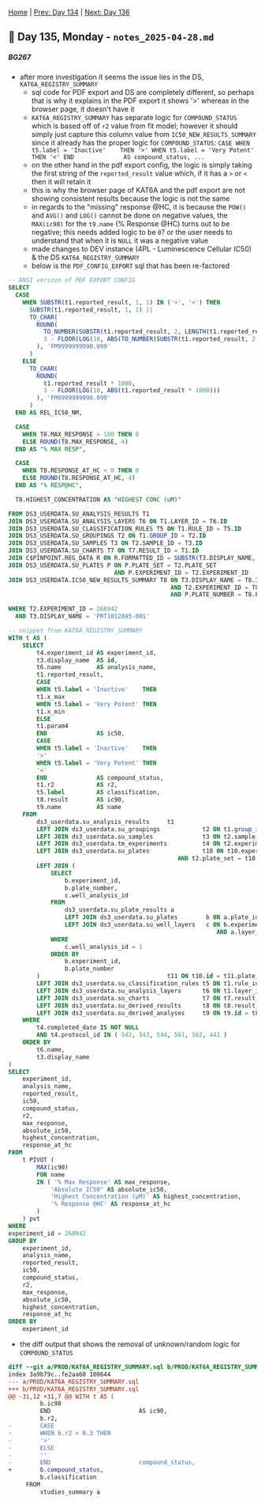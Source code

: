 [Home](../../main.md) | [Prev: Day 134](notes_2025-04-25.md) | [Next: Day 136](./notes_2025-04-29.md)

## 📝 Day 135, Monday - `notes_2025-04-28.md`

##### BG267 
- after more investigation it seems the issue lies in the DS, `KAT6A_REGISTRY_SUMMARY`
    * sql code for PDF export and DS are completely different, so perhaps that is why it explains in the PDF export it shows '>' whereas in the browser page, it doesn't have it
    * `KAT6A_REGISTRY_SUMMARY` has separate logic for `COMPOUND_STATUS` which is based off of `r2` value from fit model; however it should simply just capture this column value from `IC50_NEW_RESULTS_SUMMARY` since it already has the proper logic for `COMPOUND_STATUS`: `CASE WHEN t5.label = 'Inactive'    THEN '>' WHEN t5.label = 'Very Potent' THEN '<' END              AS compound_status, ...`
    * on the other hand in the pdf export config, the logic is simply taking the first string of the `reported_result` value which, if it has a `>` or `<` then it will retain it
    * this is why the browser page of KAT6A and the pdf export are not showing consistent results because the logic is not the same
    * in regards to the "missing" response @HC, it is because the `POW()` and `AVG()` and `LOG()` cannot be done on negative values, the `MAX(ic90)` for the `t9.name` (% Response @HC) turns out to be negative; this needs added logic to be `0`? or the user needs to understand that when it is `NULL` it was a negative value
    * made changes to DEV instance (4PL - Luminescence Cellular IC50) & the DS `KAT6A_REGISTRY_SUMMARY`
    * below is the `PDF_CONFIG_EXPORT` sql that has been re-factored

```sql
-- ANSI version of PDF EXPORT CONFIG
SELECT
  CASE
    WHEN SUBSTR(t1.reported_result, 1, 1) IN ('>', '<') THEN
      SUBSTR(t1.reported_result, 1, 1) || 
      TO_CHAR(
        ROUND(
          TO_NUMBER(SUBSTR(t1.reported_result, 2, LENGTH(t1.reported_result) - 1)) * 1000, 
          3 - FLOOR(LOG(10, ABS(TO_NUMBER(SUBSTR(t1.reported_result, 2, LENGTH(t1.reported_result) - 1)) * 1000)))
        ), 'FM9999999990.099'
      )
    ELSE
      TO_CHAR(
        ROUND(
          t1.reported_result * 1000, 
          3 - FLOOR(LOG(10, ABS(t1.reported_result * 1000)))
        ), 'FM9999999990.099'
      )
  END AS REL_IC50_NM,

  CASE 
    WHEN T8.MAX_RESPONSE > 100 THEN 0
    ELSE ROUND(T8.MAX_RESPONSE, 4) 
  END AS "% MAX RESP",

  CASE 
    WHEN T8.RESPONSE_AT_HC < 0 THEN 0 
    ELSE ROUND(T8.RESPONSE_AT_HC, 4) 
  END AS "% RESP@HC",

  T8.HIGHEST_CONCENTRATION AS "HIGHEST CONC (uM)"

FROM DS3_USERDATA.SU_ANALYSIS_RESULTS T1
JOIN DS3_USERDATA.SU_ANALYSIS_LAYERS T6 ON T1.LAYER_ID = T6.ID
JOIN DS3_USERDATA.SU_CLASSIFICATION_RULES T5 ON T1.RULE_ID = T5.ID
JOIN DS3_USERDATA.SU_GROUPINGS T2 ON T1.GROUP_ID = T2.ID
JOIN DS3_USERDATA.SU_SAMPLES T3 ON T2.SAMPLE_ID = T3.ID
JOIN DS3_USERDATA.SU_CHARTS T7 ON T7.RESULT_ID = T1.ID
JOIN C$PINPOINT.REG_DATA R ON R.FORMATTED_ID = SUBSTR(T3.DISPLAY_NAME, 1, 10)
JOIN DS3_USERDATA.SU_PLATES P ON P.PLATE_SET = T2.PLATE_SET 
                              AND P.EXPERIMENT_ID = T2.EXPERIMENT_ID
JOIN DS3_USERDATA.IC50_NEW_RESULTS_SUMMARY T8 ON T3.DISPLAY_NAME = T8.ID 
                                              AND T2.EXPERIMENT_ID = T8.EXPERIMENT_ID 
                                              AND P.PLATE_NUMBER = T8.PLATE_NUMBER

WHERE T2.EXPERIMENT_ID = 268942
  AND T3.DISPLAY_NAME = 'PRT1012845-001'

-- snippet from KAT6A_REGISTRY_SUMMARY 
WITH t AS (
    SELECT
        t4.experiment_id AS experiment_id,
        t3.display_name  AS id,
        t6.name          AS analysis_name,
        t1.reported_result,
        CASE
        WHEN t5.label = 'Inactive'    THEN
        t1.x_max
        WHEN t5.label = 'Very Potent' THEN
        t1.x_min
        ELSE
        t1.param4
        END              AS ic50,
        CASE
        WHEN t5.label = 'Inactive'    THEN
        '>'
        WHEN t5.label = 'Very Potent' THEN
        '<'
        END              AS compound_status,
        t1.r2            AS r2,
        t5.label         AS classification,
        t8.result        AS ic90,
        t9.name          AS name
    FROM
        ds3_userdata.su_analysis_results     t1
        LEFT JOIN ds3_userdata.su_groupings            t2 ON t1.group_id = t2.id
        LEFT JOIN ds3_userdata.su_samples              t3 ON t2.sample_id = t3.id
        LEFT JOIN ds3_userdata.tm_experiments          t4 ON t2.experiment_id = t4.experiment_id
        LEFT JOIN ds3_userdata.su_plates               t10 ON t10.experiment_id = t2.experiment_id
                                                AND t2.plate_set = t10.plate_set
        LEFT JOIN (
            SELECT
                b.experiment_id,
                b.plate_number,
                c.well_analysis_id
            FROM
                ds3_userdata.su_plate_results a
                LEFT JOIN ds3_userdata.su_plates        b ON a.plate_id = b.id
                LEFT JOIN ds3_userdata.su_well_layers   c ON b.experiment_id = c.experiment_id
                                                           AND a.layer_id = c.id
            WHERE
                c.well_analysis_id = 1
            ORDER BY
                b.experiment_id,
                b.plate_number
        )                                    t11 ON t10.id = t11.plate_id
        LEFT JOIN ds3_userdata.su_classification_rules t5 ON t1.rule_id = t5.id
        LEFT JOIN ds3_userdata.su_analysis_layers      t6 ON t1.layer_id = t6.id
        LEFT JOIN ds3_userdata.su_charts               t7 ON t7.result_id = t1.id
        LEFT JOIN ds3_userdata.su_derived_results      t8 ON t8.result_id = t1.id
        LEFT JOIN ds3_userdata.su_derived_analyses     t9 ON t9.id = t8.derived_analysis_id
    WHERE
        t4.completed_date IS NOT NULL
        AND t4.protocol_id IN ( 542, 543, 544, 561, 562, 441 )
    ORDER BY
        t6.name,
        t3.display_name
)
SELECT
    experiment_id,
    analysis_name,
    reported_result,
    ic50,
    compound_status,
    r2,
    max_response,
    absolute_ic50,
    highest_concentration,
    response_at_hc
FROM
    t PIVOT (
        MAX(ic90)
        FOR name
        IN ( '% Max Response' AS max_response,
            'Absolute IC50' AS absolute_ic50,
            'Highest Concentration (µM)' AS highest_concentration,
            '% Response @HC' AS response_at_hc
        )
    ) pvt
WHERE
experiment_id = 268942
GROUP BY
    experiment_id,
    analysis_name,
    reported_result,
    ic50,
    compound_status,
    r2,
    max_response,
    absolute_ic50,
    highest_concentration,
    response_at_hc
ORDER BY
    experiment_id
```


- the diff output that shows the removal of unknown/random logic for `COMPOUND_STATUS`
```diff
diff --git a/PROD/KAT6A_REGISTRY_SUMMARY.sql b/PROD/KAT6A_REGISTRY_SUMMARY.sql
index 3a9b79c..fe2aa60 100644
--- a/PROD/KAT6A_REGISTRY_SUMMARY.sql
+++ b/PROD/KAT6A_REGISTRY_SUMMARY.sql
@@ -31,12 +31,7 @@ WITH t AS (
         b.ic90
         END                         AS ic90,
         b.r2,
-        CASE
-        WHEN b.r2 < 0.3 THEN
-        '>'
-        ELSE
-        ''
-        END                         compound_status,
+        b.compound_status,
         b.classification
     FROM
         studies_summary a
```
